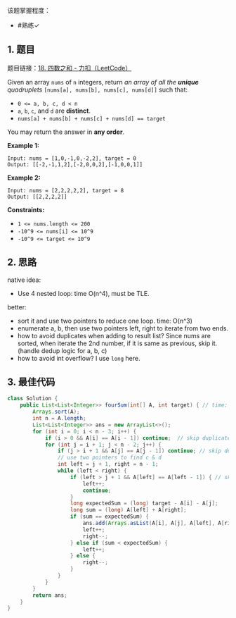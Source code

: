 
该题掌握程度：
- #熟练✓

## 1. 题目
题目链接：[18. 四数之和 - 力扣（LeetCode）](https://leetcode.cn/problems/4sum/)

Given an array `nums` of `n` integers, return *an array of all the **unique** quadruplets* `[nums[a], nums[b], nums[c], nums[d]]` such that:

- `0 <= a, b, c, d < n`
- `a`, `b`, `c`, and `d` are **distinct**.
- `nums[a] + nums[b] + nums[c] + nums[d] == target`

You may return the answer in **any order**.

 

**Example 1:**

```
Input: nums = [1,0,-1,0,-2,2], target = 0
Output: [[-2,-1,1,2],[-2,0,0,2],[-1,0,0,1]]
```

**Example 2:**

```
Input: nums = [2,2,2,2,2], target = 8
Output: [[2,2,2,2]]
```

 

**Constraints:**

- `1 <= nums.length <= 200`
- `-10^9 <= nums[i] <= 10^9`
- `-10^9 <= target <= 10^9`

## 2. 思路

native idea:
- Use 4 nested loop: time O(n^4), must be TLE. 

better:
- sort it and use two pointers to reduce one loop. time: O(n^3)
- enumerate a, b, then use two pointers left, right to iterate from two ends.
- how to avoid duplicates when adding to result list?  Since nums are sorted, when iterate the 2nd number, if it is same as previous, skip it. (handle dedup logic for a, b, c)
- how to avoid int overflow? I use `long` here.


## 3. 最佳代码

```java
class Solution {
    public List<List<Integer>> fourSum(int[] A, int target) { // time: O(n^3)
        Arrays.sort(A);
        int n = A.length;
        List<List<Integer>> ans = new ArrayList<>();
        for (int i = 0; i < n - 3; i++) {
            if (i > 0 && A[i] == A[i - 1]) continue;  // skip duplicate a
            for (int j = i + 1; j < n - 2; j++) {
                if (j > i + 1 && A[j] == A[j - 1]) continue; // skip duplicate b                
                // use two pointers to find c & d
                int left = j + 1, right = n - 1;
                while (left < right) {
                    if (left > j + 1 && A[left] == A[left - 1]) { // skip duplicate c
                        left++;
                        continue;
                    }
                    long expectedSum = (long) target - A[i] - A[j];
                    long sum = (long) A[left] + A[right];
                    if (sum == expectedSum) {
                        ans.add(Arrays.asList(A[i], A[j], A[left], A[right]));
                        left++;
                        right--;
                    } else if (sum < expectedSum) {
                        left++;
                    } else {
                        right--;
                    }
                }
            }
        }
        return ans;
    }
}
```

